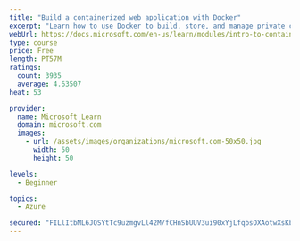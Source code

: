 ```yaml
---
title: "Build a containerized web application with Docker"
excerpt: "Learn how to use Docker to build, store, and manage private container images with the Azure Container Registry."
webUrl: https://docs.microsoft.com/en-us/learn/modules/intro-to-containers/
type: course
price: Free
length: PT57M
ratings:
  count: 3935
  average: 4.63507
heat: 53

provider:
  name: Microsoft Learn
  domain: microsoft.com
  images:
    - url: /assets/images/organizations/microsoft.com-50x50.jpg
      width: 50
      height: 50

levels:
  - Beginner

topics:
  - Azure

secured: "FILlItbML6JQSYtTc9uzmgvLl42M/fCHnSbUUV3ui90xYjLfqbsOXAotwXsKbYNebn7Kyb8Rj/wK8GJqZPyueTfJel5HfkMrPmelcPL59qu7KFoC0ZZi4QrWhUYrKwb4ZPqPp5W13unS/m/NNxN+ptLCAqgP1pWd1CUIruVvmpNkzcpts/Kr6fIBpACxhEbi1aeKGu12peo77rZJfEzjLZDENRrxBs8aHC/Zcp6E0MBqsXJcoRIIOflYkihpx/gBVHRi2aCpUiOh85fBqt6WowFW+0XGcAGpbwdq0XItZcvkouQZqQ8GVfT03kLuh0G7RgonurXzJlcJNX1rrGmTQFufQUwBF1VtQFDE8tiolGSK1c0cFBlywXeWNPPIB+onm6DO0A3RTqynRfHSk052rE9g1z3qy4nr9azCkQ0S9nA=;RH2hSoBzu3jg721URTByfA=="
---
```


